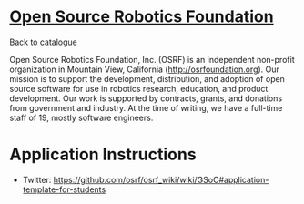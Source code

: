 
# [Open Source Robotics Foundation](https://www.osrfoundation.org/)

[Back to catalogue](../README.md#mr)

Open Source Robotics Foundation, Inc. (OSRF) is an independent non-profit organization in Mountain View, California (http://osrfoundation.org).  Our mission is to support the development, distribution, and adoption of open source software for use in robotics research, education, and product development.  Our work is supported by contracts, grants, and donations from government and industry.  At the time of writing, we have a full-time staff of 19, mostly software engineers.

# Application Instructions

* Twitter: https://github.com/osrf/osrf_wiki/wiki/GSoC#application-template-for-students